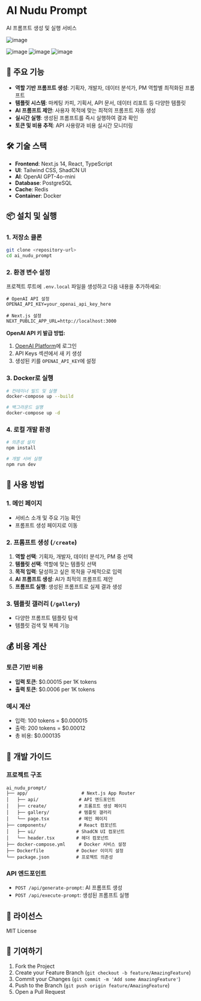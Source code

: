 # AI Nudu Prompt

AI 프롬프트 생성 및 실행 서비스

![image](https://github.com/user-attachments/assets/412379f1-354d-41fb-88f4-615ff0373302)

![image](https://github.com/user-attachments/assets/a019df5c-cd6a-426a-94cf-b43e37c3cdb5)
![image](https://github.com/user-attachments/assets/e1ce6161-e668-4612-ba93-00ffbb676b04)
![image](https://github.com/user-attachments/assets/c7960fd8-213c-4378-9c3c-02b0d96e1125)



## 🚀 주요 기능

- **역할 기반 프롬프트 생성**: 기획자, 개발자, 데이터 분석가, PM 역할별 최적화된 프롬프트
- **템플릿 시스템**: 마케팅 카피, 기획서, API 문서, 데이터 리포트 등 다양한 템플릿
- **AI 프롬프트 제안**: 사용자 목적에 맞는 최적의 프롬프트 자동 생성
- **실시간 실행**: 생성된 프롬프트를 즉시 실행하여 결과 확인
- **토큰 및 비용 추적**: API 사용량과 비용 실시간 모니터링

## 🛠 기술 스택

- **Frontend**: Next.js 14, React, TypeScript
- **UI**: Tailwind CSS, ShadCN UI
- **AI**: OpenAI GPT-4o-mini
- **Database**: PostgreSQL
- **Cache**: Redis
- **Container**: Docker

## 📦 설치 및 실행

### 1. 저장소 클론
```bash
git clone <repository-url>
cd ai_nudu_prompt
```

### 2. 환경 변수 설정
프로젝트 루트에 `.env.local` 파일을 생성하고 다음 내용을 추가하세요:

```env
# OpenAI API 설정
OPENAI_API_KEY=your_openai_api_key_here

# Next.js 설정
NEXT_PUBLIC_APP_URL=http://localhost:3000
```

**OpenAI API 키 발급 방법:**
1. [OpenAI Platform](https://platform.openai.com/)에 로그인
2. API Keys 섹션에서 새 키 생성
3. 생성된 키를 `OPENAI_API_KEY`에 설정

### 3. Docker로 실행
```bash
# 컨테이너 빌드 및 실행
docker-compose up --build

# 백그라운드 실행
docker-compose up -d
```

### 4. 로컬 개발 환경
```bash
# 의존성 설치
npm install

# 개발 서버 실행
npm run dev
```

## 🎯 사용 방법

### 1. 메인 페이지
- 서비스 소개 및 주요 기능 확인
- 프롬프트 생성 페이지로 이동

### 2. 프롬프트 생성 (`/create`)
1. **역할 선택**: 기획자, 개발자, 데이터 분석가, PM 중 선택
2. **템플릿 선택**: 역할에 맞는 템플릿 선택
3. **목적 입력**: 달성하고 싶은 목적을 구체적으로 입력
4. **AI 프롬프트 생성**: AI가 최적의 프롬프트 제안
5. **프롬프트 실행**: 생성된 프롬프트로 실제 결과 생성

### 3. 템플릿 갤러리 (`/gallery`)
- 다양한 프롬프트 템플릿 탐색
- 템플릿 검색 및 복제 기능

## 💰 비용 계산

### 토큰 기반 비용
- **입력 토큰**: $0.00015 per 1K tokens
- **출력 토큰**: $0.0006 per 1K tokens

### 예시 계산
- 입력: 100 tokens = $0.000015
- 출력: 200 tokens = $0.00012
- 총 비용: $0.000135

## 🔧 개발 가이드

### 프로젝트 구조
```
ai_nudu_prompt/
├── app/                    # Next.js App Router
│   ├── api/               # API 엔드포인트
│   ├── create/            # 프롬프트 생성 페이지
│   ├── gallery/           # 템플릿 갤러리
│   └── page.tsx           # 메인 페이지
├── components/            # React 컴포넌트
│   ├── ui/               # ShadCN UI 컴포넌트
│   └── header.tsx        # 헤더 컴포넌트
├── docker-compose.yml     # Docker 서비스 설정
├── Dockerfile            # Docker 이미지 설정
└── package.json          # 프로젝트 의존성
```

### API 엔드포인트
- `POST /api/generate-prompt`: AI 프롬프트 생성
- `POST /api/execute-prompt`: 생성된 프롬프트 실행

## 📝 라이선스

MIT License

## 🤝 기여하기

1. Fork the Project
2. Create your Feature Branch (`git checkout -b feature/AmazingFeature`)
3. Commit your Changes (`git commit -m 'Add some AmazingFeature'`)
4. Push to the Branch (`git push origin feature/AmazingFeature`)
5. Open a Pull Request

